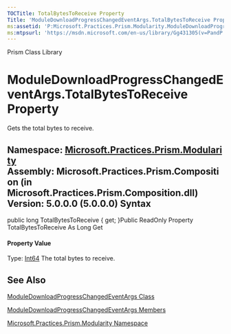 ```yaml
---
TOCTitle: TotalBytesToReceive Property
Title: 'ModuleDownloadProgressChangedEventArgs.TotalBytesToReceive Property (Microsoft.Practices.Prism.Modularity)'
ms:assetid: 'P:Microsoft.Practices.Prism.Modularity.ModuleDownloadProgressChangedEventArgs.TotalBytesToReceive'
ms:mtpsurl: 'https://msdn.microsoft.com/en-us/library/Gg431305(v=PandP.50)'
---
```


Prism Class Library

ModuleDownloadProgressChangedEventArgs.TotalBytesToReceive Property
=======================================================================

Gets the total bytes to receive.

**Namespace:** [Microsoft.Practices.Prism.Modularity](https://msdn.microsoft.com/n:microsoft.practices.prism.modularity)
**Assembly:** Microsoft.Practices.Prism.Composition (in Microsoft.Practices.Prism.Composition.dll) Version: 5.0.0.0 (5.0.0.0)
Syntax
------

<span id="syntaxToggle"></span>public long TotalBytesToReceive { get; }Public ReadOnly Property TotalBytesToReceive As Long Get
#### Property Value

Type: [Int64](http://msdn2.microsoft.com/en-us/library/6yy583ek)
The total bytes to receive.

See Also
--------


[ModuleDownloadProgressChangedEventArgs Class](https://msdn.microsoft.com/t:microsoft.practices.prism.modularity.moduledownloadprogresschangedeventargs)

[ModuleDownloadProgressChangedEventArgs Members](https://msdn.microsoft.com/allmembers.t:microsoft.practices.prism.modularity.moduledownloadprogresschangedeventargs)

[Microsoft.Practices.Prism.Modularity Namespace](https://msdn.microsoft.com/n:microsoft.practices.prism.modularity)

